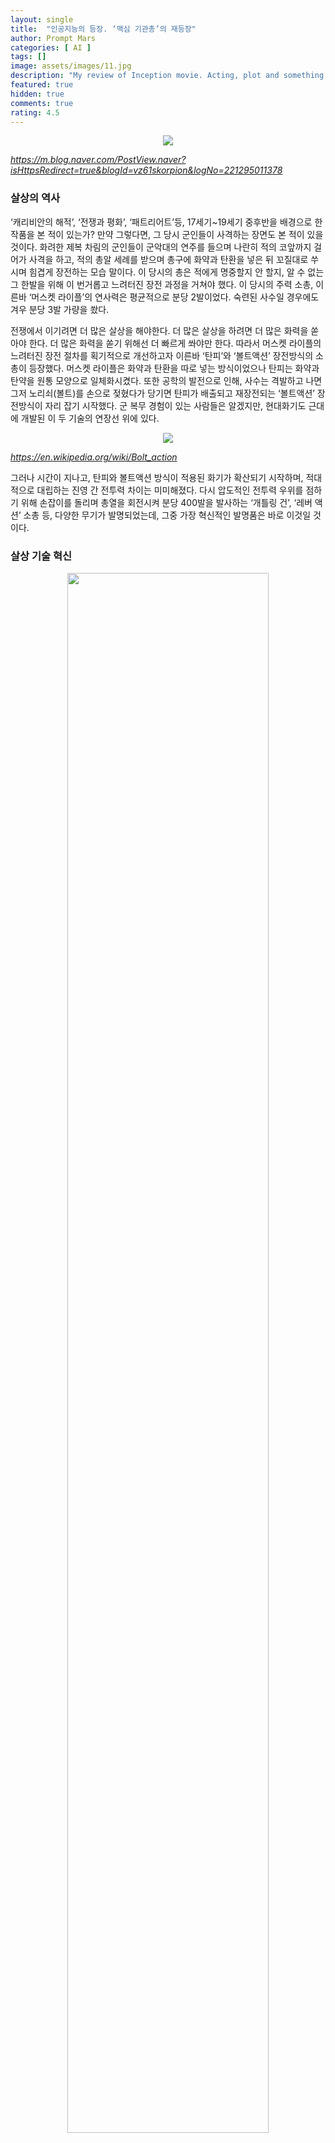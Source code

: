 ```yaml
---
layout: single
title:  "인공지능의 등장. ‘맥심 기관총’의 재등장"
author: Prompt Mars
categories: [ AI ]
tags: []
image: assets/images/11.jpg
description: "My review of Inception movie. Acting, plot and something else in this short description."
featured: true
hidden: true
comments: true
rating: 4.5
---
```


<p align="center">
  <img src="https://mblogthumb-phinf.pstatic.net/MjAxODA2MDlfMjYg/MDAxNTI4NTA4Mjc1MTM1.vR-lSmyKOxuUeXjoHDiC1MpWes3rcVaH-FAdQ0ssx3Ig.HK6uJPV0Ciuj_Rzg6G_n47nkyALKPCsMSTGLYFwf0iIg.JPEG.vz61skorpion/%EC%A0%84%EC%97%B4%EB%B3%B4%EB%B3%916.jpeg?type=w2" />

  <em>https://m.blog.naver.com/PostView.naver?isHttpsRedirect=true&blogId=vz61skorpion&logNo=221295011378</em>
</p>

### 살상의 역사 

‘캐리비안의 해적’, ‘전쟁과 평화’, ‘패트리어트’등, 17세기~19세기 중후반을 배경으로 한 작품을 본 적이 있는가? 만약 그렇다면, 그 당시 군인들이 사격하는 장면도 본 적이 있을 것이다. 화려한 제복 차림의 군인들이 군악대의 연주를 들으며 나란히 적의 코앞까지 걸어가 사격을 하고, 적의 총알 세례를 받으며 총구에 화약과 탄환을 넣은 뒤 꼬질대로 쑤시며 힘겹게 장전하는 모습 말이다. 이 당시의 총은 적에게 명중할지 안 할지, 알 수 없는 그 한발을 위해 이 번거롭고 느려터진 장전 과정을 거쳐야 했다. 이 당시의 주력 소총, 이른바 ‘머스켓 라이플’의 연사력은 평균적으로 분당 2발이었다. 숙련된 사수일 경우에도 겨우 분당 3발 가량을 쐈다.

전쟁에서 이기려면 더 많은 살상을 해야한다. 더 많은 살상을 하려면 더 많은 화력을 쏟아야 한다. 더 많은 화력을 쏟기 위해선 더 빠르게 쏴야만 한다. 따라서 머스켓 라이플의 느려터진 장전 절차를 획기적으로 개선하고자 이른바 ‘탄피’와 ‘볼트액션’ 장전방식의 소총이 등장했다. 머스켓 라이플은 화약과 탄환을 따로 넣는 방식이었으나 탄피는 화약과 탄약을 원통 모양으로 일체화시켰다. 또한 공학의 발전으로 인해, 사수는 격발하고 나면 그저 노리쇠(볼트)를 손으로 젖혔다가 당기면 탄피가 배출되고 재장전되는 ‘볼트액션’ 장전방식이 자리 잡기 시작했다. 군 복무 경험이 있는 사람들은 알겠지만, 현대화기도 근대에 개발된 이 두 기술의 연장선 위에 있다.

<p align="center">
  <img src="https://upload.wikimedia.org/wikipedia/commons/thumb/d/d8/EnfieldNo4Mk2-303Brit.jpg/546px-EnfieldNo4Mk2-303Brit.jpg" />

  <em>https://en.wikipedia.org/wiki/Bolt_action</em>
</p>

그러나 시간이 지나고, 탄피와 볼트액션 방식이 적용된 화기가 확산되기 시작하며, 적대적으로 대립하는 진영 간 전투력 차이는 미미해졌다. 다시 압도적인 전투력 우위를 점하기 위해 손잡이를 돌리며 총열을 회전시켜 분당 400발을 발사하는 ‘개틀링 건’, ‘레버 액션’ 소총 등, 다양한 무기가 발명되었는데, 그중 가장 혁신적인 발명품은 바로 이것일 것이다.

### 살상 기술 혁신

<p align="center">
  <img src="https://upload.wikimedia.org/wikipedia/commons/thumb/1/1b/Maxim_Maschinengewehr_1910.jpg/300px-Maxim_Maschinengewehr_1910.jpg" 
    width="80%" height="80%"/>

  <em>https://en.wikipedia.org/wiki/PM_M1910</em>
</p>

1881년, 인류 역사를 바꿔버린 혁신적이고도 끔찍한 발명품이 탄생했다. 그것은 바로 ‘맥심 기관총’. 영국의 발명가 하이럼 맥심(Hiram Stevens Maxim, 1840~1916)이 개발하였으며 인류 최초의 자동발사 기관총 및 현대식 기관총의 원류이자 대량살상무기이다. 맥심 기관총의 발명은 서구 열강에게 넘을 수 없는 군사적 우위를 안겨다 주었으며, 제국주의의 폭력과 야만이 정점에 도달한 것을 보여준 무기였다.

자리에 앉아 몰려오는 적들을 향해 방아쇠를 누르기만 하면 끝인 간편한 사용 절차, 분무기마냥 분당 600발씩 총알을 뿌려대는 연사력, 개틀링 기관총보다 가벼운 무게 등, 그야말로 (살상하는데) 극도로 생산적이고 효율적인 발명품이었다.

1893년 남아프리카의 마타벨레족 5000명이 맥심 기관총 겨우 4정을 배치한 영국군 50명을 향해 무턱대고 돌격, 전멸한다. 1898년 아프리카 수단에서는 옴드루만이라는 지역에서 영국군 25,000명과 수단의 이슬람군 52,000명이 충돌했다. 교전 개시 30분만에 수단군 4,000명이 맥심 기관총에 의해 사망한다. 전투가 종료하고 피해를 집계해보니, 영국군 47명이 사망하고 382명이 다칠 때, 수단군은 10,000명이 사망, 13,000명이 부상, 5,000명이 포로로 잡혔다. 이 같은 효율성 때문에 맥심 기관총은 전 세계로 빠른 속도로 확산하기 시작한다. 시간이 흘러 제 1차 세계대전. 유럽의 열강들은 서로를 향해 맥심 기관총을 겨눴다. 그리고 그 결과는 매우 끔찍했다.

맥심 기관총이 바꿔버린 전쟁 양상은 ‘참혹’, ‘잔혹’, ‘끔찍함’, ‘잔인함’등 어떤 단어로도 온전히 표현하기 힘든 비극 그 자체였다. 제 1차 세계대전. 맥심 기관총이 뿜어대는 총탄을 피하기 위해 각 진영은 길고 깊은 참호를 팠다. 마땅한 배수시설이 없었기에 참호안에는 더러운 물이 고여있었고 병사들은 늘 발이 젖어있어 동상에 시달렸다. 심지어 병사가 참호안에 고인물에 빠져 익사하는 경우도 있었다. 고인물 때문에 전염병을 옮기는 벌레가 창궐했으며, 시체를 파먹는 벼룩과 고양이만한 쥐들이 돌아다녔다. 지옥 같은 참호에서 지내다 공세 시작을 알리는 호루라기 소리가 들리면 병사들은 참호밖으로 나와 상대 진영으로 무의미한 돌격을 감행했다. 젊은 군인들은 자신들이 우습게 생각하던 식민지 원주민들처럼 철조망과 맥심 기관총 앞에서 순식간에 전멸했다. 솜 전투에서는 겨우 10km를 진격하기 위해 연합군은 62만명을 희생시켰다. 1차 세계대전의 총 사망자 수는 1천만명에 육박한다.

<p align="center">
  <img src="https://mblogthumb-phinf.pstatic.net/20150923_136/ian3714_1443018391828w1QU0_JPEG/%C0%CF%C2%F7%B4%EB%C0%FC1.jpg?type=w2" />

  <em>https://m.blog.naver.com/PostView.naver?isHttpsRedirect=true&blogId=ian3714&logNo=220490335651</em>
</p>


이러한 참사는 맥심 기관총이라는 신기술에 대항할 전술과 전략이 전무했기 때문에 일어난 일이었다. 이처럼 신기술의 발전은 대항하기 어려우며, 막대한 희생을 낳는다. 그것이 꼭 군사기술이 아니더라도 말이다.

### 인공지능. 대량살상무기의 재등장

200여년 전 증기기관의 발명은 수많은 공장 노동자들을 길거리로 내몰았다. 이 때문에 기계의 사용을 거부하고 파괴하는 러다이트 운동이 일어나기도 했다. 1960년에서 1970년대에는 자기 테이프와 플로피 디스크등이 상용화되며 천공 카드를 대체했다. 그리고 그 과정에서 천공 카드를 이용한 정보 처리 및 저장을 담당하던 노동자들의 일자리가 위협 받았다.  1980년대에서 1990년대에서는 개인용 컴퓨터(PC)와 인터넷의 등장으로 광범위한 분야의 일자리가 감소했다. 워드 프로세서와 엑셀 같은 사무용 컴퓨터 프로그램의 등장으로 기존 사무직 노동자들이 수작업으로 처리하던 일이 자동화 되었기 때문이다. 물류 분야에선 바코드 스캐너와 컴퓨터를 이용한 재고 관리 시스템이 해당 분야의 일자리 감소로 이어졌다. 제조업에선 로봇 공학과 컴퓨터화된 자동화 시스템으로 수많은 노동자들이 대체되었다. 인쇄 및 출판업은 말할 필요도 없다. 


기술 혁신이 군사 기술처럼 직접적으로 인간의 생명을 앗아가는 것은 아니다. 그러나 생산성을 추구하고, 인간을 향하며, 광범위하게, 비인간적으로 고통을 가하는 점은 다르지 않다. 인간이 선제적으로 리터러시를 갖추고 대항할 수 있으면 좋겠지만, 아직까지 그런 적을 보지 못했다. 앞으로도 그런 일은 없을 것이다. 전술과 전략은 항상 희생이 선제되고 나서야 탄생했다. 

<p align="center">
  <img src="https://1000logos.net/wp-content/uploads/2023/02/ChatGPT-Logo.png" />

  <em>ChatGPT</em>
</p>

최근 몇년간 인공지능 기술은 ‘혁신’, ‘발전’, ‘진보’ 수준이 아니다. ‘과학적 발견’ 수준이다. 이제 입력칸에 어떤 내용을 넣어도 이용자가 기대하는 좋은 퀄리티의 결과를 출력한다. 저녁 메뉴 추천부터 의료 진단, 법률 상담, 소설 창작은 물론, 코딩까지 해준다. 증기기관, 플로피 디스크, 개인용 컴퓨터, 사무용 컴퓨터 프로그램이 ‘탄피’와 ‘볼트액션’ 수준의 기술이라면, ChatGPT나 미드저니 같은 인공지능 기술은 ‘맥심 기관총’ 수준이다. 백여년전 맥심 기관총이 등장했을 때처럼, 리터러시 수준에 따라 인류 역사상 유례 없는 끔찍한 생산성 격차를 벌려놓을 기술이란 말이다. 이미 그 격차의 초입에 들어섰다.

새로 배워야하는 사람과 이미 알고있는 사람의 차이는 어마어마하다. 인공지능 기술이 상용화 되고있는 와중에 기존의 전통적인 리터러시만 갖고 살아간다는 것은, 1차 세계대전처럼 어떻게 해야할 지 아무것도 모르는 채로 기관총 앞으로 의미 없는 돌격을 하다 끔찍한 죽음을 맞이하는 것과 같은 것이다. 인공지능으로 인한 대규모 실업부터 소득 불평등과 같은 심각한 사회문제의 당사자가 당신이 되지말란 법은 없다.

3월 중순에는 한주동안 GPT-4가 출시되고, 구글은 클라우드 오피스인 워크스페이스에 인공지능을 통합한다는 발표를 했다. 스탠포드 대학교에서는 ChatGPT보다 훨씬 경량화된 대화형 생성 인공지능인 ‘알파카 7B’를 개발했다. 마이크로소프트는 MS Office에 ChatGPT를 통합한 ‘Microsoft 365 Copilot’을 출시했고 미드저니는 버전5 알파 릴리스를 발표했다. 이처럼 AI분야가 일주일동안 발전하는 속도는 다른 분야가 10년동안 발전하는 속도와 똑같다. 그 어느때보다 리터러시를 키우기 위해 속도가 중요시 되는 시기이다. 

당신이 인공지능으로 무엇을 할 수 있을 지 생각하라. 어떻게 명령해야 인공지능이 내가 상상하던 결과물을 출력할 지 연구하라. 맥심 기관총에 희생되기전에, 인공지능 세상에서 내가 살아갈 전술과 전략을 세워라. 인공지능 리터러시를 키워라. 지금 당장. 가능한 빠르게.

**Prompt Mars Editor, Kenneth Son**